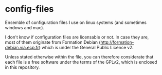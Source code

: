 config-files
============

Ensemble of configuration files I use on linux systems (and 
sometimes windows and mac). 

I don't know if configuration files are licensable or not.
In case they are, most of them originate from Formation Debian 
(http://formation-debian.via.ecp.fr)
which is under the General Public Licence v2.

Unless stated otherwise within the file, you can therefore 
considerate that each file is a free software under the terms
of the GPLv2, which is enclosed in this repository. 
